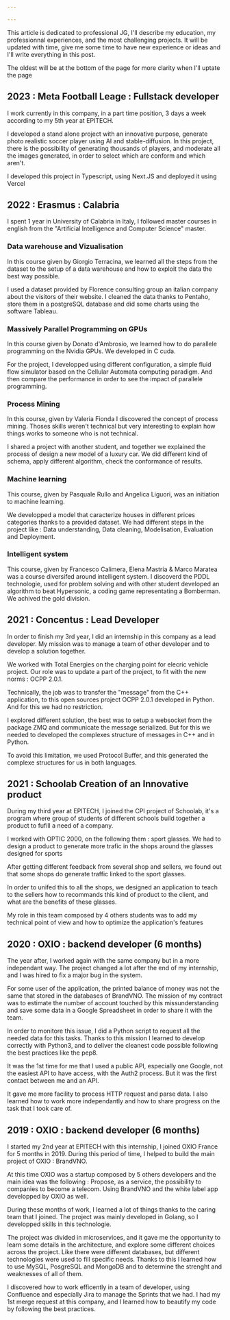 ```yaml
---

---
```


This article is dedicated to professional JG, I'll describe my education, my professionnal experiences, and the most challenging projects.
It will be updated with time, give me some time to have new experience or ideas and I'll write everything in this post.

The oldest will be at the bottom of the page for more clarity when I'll uptate the page


## 2023 : Meta Football Leage : Fullstack developer

I work currently in this company, in a part time position, 3 days a week according to my 5th year at EPITECH. 

I developed a stand alone project with an innovative purpose, generate photo realistic soccer player using AI and stable-diffusion. In this project, there is the possibility of generating thousands of players, and moderate all the images generated, in order to select which are conform and which aren't.

I developed this project in Typescript, using Next.JS and deployed it using Vercel


## 2022 : Erasmus : Calabria

I spent 1 year in University of Calabria in Italy, I followed master courses in english from the "Artificial Intelligence and Computer Science" master.

### Data warehouse and Vizualisation 

In this course given by Giorgio Terracina, we learned all the steps from the dataset to the setup of a data warehouse and how to exploit the data the best way possible.

I used a dataset provided by Florence consulting group an italian company about the visitors of their website. I cleaned the data thanks to Pentaho, store them in a postgreSQL database and did some charts using the software Tableau.


### Massively Parallel Programming on GPUs

In this course given by Donato d'Ambrosio, we learned how to do parallele programming on the Nvidia GPUs. We developed in C cuda.

For the project, I developped using different configuration, a simple fluid flow simulator based on the Cellular Automata computing paradigm.
And then compare the performance in order to see the impact of parallele programming.


### Process Mining

In this course, given by Valeria Fionda I discovered the concept of process mining. Thoses skills weren't technical but very interesting to explain how things works to someone who is not technical.

I shared a project with another student, and together we explained the process of design a new model of a luxury car. We did different kind of schema, apply different algorithm, check the conformance of results.


### Machine learning

This course, given by Pasquale Rullo and Angelica Liguori, was an initiation to machine learning. 

We developped a model that caracterize houses in different prices categories thanks to a provided dataset. We had different steps in the project like : Data understanding, Data cleaning, Modelisation, Evaluation and Deployment.


### Intelligent system

This course, given by Francesco Calimera, Elena Mastria & Marco Maratea was a course diversifed around intelligent system. I discoverd the PDDL technologie, used for problem solving and with other student developed an algorithm to beat Hypersonic, a coding game representating a Bomberman. We achived the gold division.


## 2021 : Concentus : Lead Developer

In order to finish my 3rd year, I did an internship in this company as a lead developer. My mission was to manage a team of other developer and to develop a solution together.

We worked with Total Energies on the charging point for elecric vehicle project. Our role was to update a part of the project, to fit with the new norms : OCPP 2.0.1. 

Technically, the job was to transfer the "message" from the C++ application, to this open sources project OCPP 2.0.1 developed in Python. And for this we had no restriction.

I explored different solution, the best was to setup a websocket from the package ZMQ and communicate the message serialized. But for this we needed to developed the complexes structure of messages in C++ and in Python. 

To avoid this limitation, we used Protocol Buffer, and this generated the complexe structures for us in both languages.


## 2021 : Schoolab Creation of an Innovative product

During my third year at EPITECH, I joined the CPI project of Schoolab, it's a program where group of students of different schools build together a product to fufill a need of a company.


I worked with OPTIC 2000, on the following them : sport glasses. We had to design a product to generate more trafic in the shops around the glasses designed for sports

After getting different feedback from several shop and sellers, we found out that some shops do generate traffic linked to the sport glasses.

In order to unifed this to all the shops, we designed an application to teach to the sellers how to recommands this kind of product to the client, and what are the benefits of these glasses.

My role in this team composed by 4 others students was to add my technical point of view and how to optimize the application's features

## 2020 : OXIO : backend developer (6 months)

The year after, I worked again with the same company but in a more independant way. The project changed a lot after the end of my internship, and I was hired to fix a major bug in the system.

For some user of the application, the printed balance of money was not the same that stored in the databases of BrandVNO. The mission of my contract was to estimate the number of account touched by this missunderstanding and save some data in a Google Spreadsheet in order to share it with the team.

In order to monitore this issue, I did a Python script to request all the needed data for this tasks. Thanks to this mission I learned to develop correctly with Python3, and to deliver the cleanest code possible following the best practices like the pep8.

It was the 1st time for me that I used a public API, especially one Google, not the easiest API to have access, with the Auth2 process. But it was the first contact between me and an API.

It gave me more facility to process HTTP request and parse data. I also learned how to work more independantly and how to share progress on the task that I took care of.

## 2019 : OXIO : backend developer (6 months)

I started my 2nd year at EPITECH with this internship, I joined OXIO France for 5 months in 2019. During this period of time, I helped to build the main project of OXIO : BrandVNO.

At this time OXIO was a startup composed by 5 others developers and the main idea was the following : Propose, as a service, the possibility to companies to become a telecom. Using BrandVNO and the white label app developped by OXIO as well.

During these months of work, I learned a lot of things thanks to the caring team that I joined. The project was mainly developed in Golang, so I developped skills in this technologie.

The project was divided in microservices, and it gave me the opportunity to learn some details in the architecture, and explore some different choices across the project. Like there were different databases, but different technologies were used to fill specific needs. Thanks to this I learned how to use MySQL, PosgreSQL and MongoDB and to determine the strenght and weaknesses of all of them.

I discovered how to work efficently in a team of developer, using Confluence and especially Jira to manage the Sprints that we had. I had my 1st merge request at this company, and I learned how to beautify my code by following the best practices.